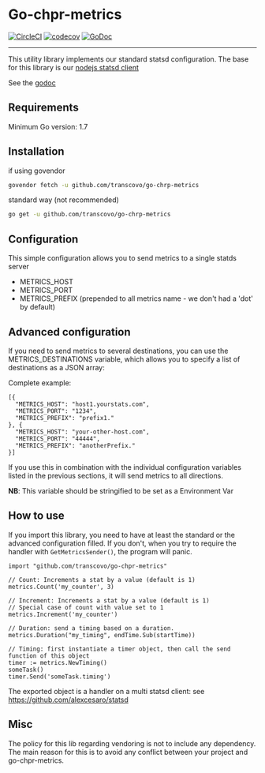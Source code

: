 # Go-chpr-metrics

[![CircleCI](https://circleci.com/gh/transcovo/go-chpr-metrics.svg?style=shield)](https://circleci.com/gh/transcovo/go-chpr-metrics)
[![codecov](https://codecov.io/gh/transcovo/go-chpr-metrics/branch/master/graph/badge.svg)](https://codecov.io/gh/transcovo/go-chpr-metrics)
[![GoDoc](https://godoc.org/github.com/transcovo/go-chpr-metrics?status.svg)](https://godoc.org/github.com/transcovo/go-chpr-metrics)

----------------- 

This utility library implements our standard statsd configuration. 
The base for this library is our [nodejs statsd client](https://github.com/transcovo/chpr-metrics) 

See the [godoc](https://godoc.org/github.com/transcovo/go-chpr-metrics)

## Requirements 
 
Minimum Go version: 1.7 
 
## Installation 
 
if using govendor 
```bash 
govendor fetch -u github.com/transcovo/go-chrp-metrics 
``` 
 
standard way (not recommended) 
```bash 
go get -u github.com/transcovo/go-chrp-metrics 
``` 
 
## Configuration 
 
This simple configuration allows you to send metrics to a single statds server 
 
* METRICS_HOST 
* METRICS_PORT 
* METRICS_PREFIX (prepended to all metrics name - we don't had a 'dot' by default)  
 
## Advanced configuration 
 
If you need to send metrics to several destinations, you can use the METRICS_DESTINATIONS 
variable, which allows you to specify a list of destinations as a JSON array: 
 
Complete example: 
 
    [{ 
      "METRICS_HOST": "host1.yourstats.com", 
      "METRICS_PORT": "1234", 
      "METRICS_PREFIX": "prefix1." 
    }, { 
      "METRICS_HOST": "your-other-host.com", 
      "METRICS_PORT": "44444", 
      "METRICS_PREFIX": "anotherPrefix." 
    }] 
 
If you use this in combination with the individual configuration variables listed 
in the previous sections, it will send metrics to all directions. 
 
**NB**: This variable should be stringified to be set as a Environment Var 
 
## How to use 
 
If you import this library, you need to have at least the standard or the advanced configuration filled. 
If you don't, when you try to require the handler with `GetMetricsSender()`, the program will panic. 
 
```golang 
import "github.com/transcovo/go-chpr-metrics"
 
// Count: Increments a stat by a value (default is 1) 
metrics.Count('my_counter', 3) 
 
// Increment: Increments a stat by a value (default is 1) 
// Special case of count with value set to 1 
metrics.Increment('my_counter') 

// Duration: send a timing based on a duration.
metrics.Duration("my_timing", endTime.Sub(startTime))

// Timing: first instantiate a timer object, then call the send function of this object 
timer := metrics.NewTiming() 
someTask() 
timer.Send('someTask.timing') 
``` 
 
The exported object is a handler on a multi statsd client: see https://github.com/alexcesaro/statsd 
 
## Misc 
 
The policy for this lib regarding vendoring is not to include any dependency.  
The main reason for this is to avoid any conflict between your project and go-chpr-metrics. 
